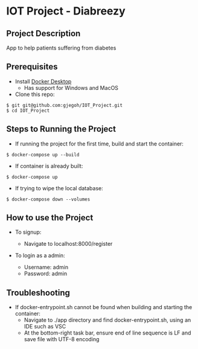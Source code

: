 # IOT Project - Diabreezy

## Project Description
App to help patients suffering from diabetes

## Prerequisites
- Install [Docker Desktop](https://www.docker.com/products/docker-desktop)
    - Has support for Windows and MacOS
- Clone this repo:
~~~
$ git git@github.com:gjegoh/IOT_Project.git
$ cd IOT_Project
~~~

## Steps to Running the Project
- If running the project for the first time, build and start the container:
~~~
$ docker-compose up --build
~~~
- If container is already built:
~~~
$ docker-compose up
~~~
- If trying to wipe the local database:
~~~
$ docker-compose down --volumes
~~~

## How to use the Project
- To signup:
    - Navigate to localhost:8000/register

- To login as a admin:
    - Username: admin
    - Password: admin


## Troubleshooting
- If docker-entrypoint.sh cannot be found when building and starting the container:
    - Navigate to ./app directory and find docker-entrypoint.sh, using an IDE such as VSC
    - At the bottom-right task bar, ensure end of line sequence is LF and save file with UTF-8 encoding
